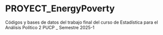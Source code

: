 # PROYECT_EnergyPoverty
Códigos y bases de datos del trabajo final del curso de Estadística para el Análisis Político 2 PUCP _ Semestre 2025-1
